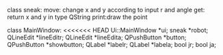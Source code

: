 class sneak:
    move: change x and y according to input r and angle
    get: return x and y in type QString
    print:draw the point

class MainWindow:
<<<<<<< HEAD
     Ui::MainWindow *ui;
    sneak *robot;
    QLineEdit *lineEditr;
    QLineEdit *lineEdita;
    QPushButton *button;
    QPushButton *showbutton;
    QLabel *labelr;
    QLabel *labela;
    bool jr;
    bool ja;


    
